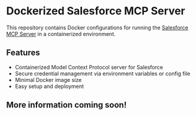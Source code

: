 # Dockerized Salesforce MCP Server

This repository contains Docker configurations for running the [Salesforce MCP Server](https://github.com/kablewy/salesforce-mcp-server) in a containerized environment.

## Features

- Containerized Model Context Protocol server for Salesforce
- Secure credential management via environment variables or config file
- Minimal Docker image size
- Easy setup and deployment

## More information coming soon!